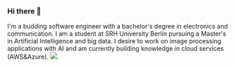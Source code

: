 ### Hi there 👋
I'm a budding software engineer with a bachelor's degree in electronics and communication. I am a student at SRH University Berlin pursuing a Master's in Artificial Intelligence and big data. I desire to work on image processing applications with AI and am currently building knowledge in cloud services (AWS&Azure). 
<picture>
  <source
    srcset="https://github-readme-stats.vercel.app/api?username=Pradyumna2098&show_icons=true&theme=dark"
    media="(prefers-color-scheme: dark)"
  />
  <source
    srcset="https://github-readme-stats.vercel.app/api?username=Pradyumna2098&show_icons=true"
    media="(prefers-color-scheme: light), (prefers-color-scheme: no-preference)"
  />
  <img src="https://github-readme-stats.vercel.app/api?username=Pradyumna2098&show_icons=true" />
</picture>

<!--
**Pradyumna2098/Pradyumna2098** is a ✨ _special_ ✨ repository because its `README.md` (this file) appears on your GitHub profile.

Here are some ideas to get you started:

- 🔭 I’m currently working on ...
- 🌱 I’m currently learning ...
- 👯 I’m looking to collaborate on ...
- 🤔 I’m looking for help with ...
- 💬 Ask me about ...
- 📫 How to reach me: ...
- 😄 Pronouns: ...
- ⚡ Fun fact: ...
-->
